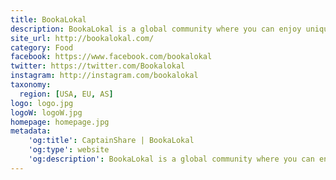 ```yaml
---
title: BookaLokal
description: BookaLokal is a global community where you can enjoy unique and local dining experiences in homes and restaurants.
site_url: http://bookalokal.com/
category: Food
facebook: https://www.facebook.com/bookalokal
twitter: https://twitter.com/Bookalokal
instagram: http://instagram.com/bookalokal
taxonomy:
  region: [USA, EU, AS]
logo: logo.jpg
logoW: logoW.jpg
homepage: homepage.jpg
metadata:
    'og:title': CaptainShare | BookaLokal
    'og:type': website
    'og:description': BookaLokal is a global community where you can enjoy unique and local dining experiences in homes and restaurants.
---
```

